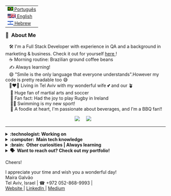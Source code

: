 



<table align="right">
 <tr><td><a href="README.md"><img src="br-flag.jpg" height="13"> Português</a></td></tr>
 <tr><td><a href="README_fr.md"><img src="eng-flag.svg" height="13"> English</a></td></tr>
 <tr><td><a href="README_pt.md"><img src="israel-flag.png" height="13"> Hebrew</a></td></tr>
</table>

### :space_invader: &nbsp;About Me


&nbsp;&nbsp;&nbsp;🛠️ I'm a Full Stack Developer with experience in QA and a background in marketing & business.
Check it out for yourself <a href='https://maira-galvao-portfolio.web.app/'>here </a>! \
&nbsp;&nbsp;&nbsp;☕ Morning routine: Brazilian ground coffee beans \
&nbsp;&nbsp;&nbsp;✍️ Always learning!\
&nbsp;&nbsp;&nbsp;😄 "Smile is the only language that everyone understands".However my code is pretty readable too 😅\
&nbsp;&nbsp;&nbsp;👩‍❤️‍👩 Living in Tel Aviv with my wonderful wife :two_hearts: and our 🪴\
&nbsp;&nbsp;&nbsp;&nbsp;🥋 Huge fan of martial arts and soccer\
&nbsp;&nbsp;&nbsp;&nbsp;🏉 Fan fact: Had the joy to play Rugby in Ireland\
&nbsp;&nbsp;&nbsp;&nbsp;🏊‍♀️ Swimming is my new sport!\
&nbsp;&nbsp;&nbsp;&nbsp;🥘 A foodie at heart, I'm passionate about beverages, and I'm a BBQ fan!!


<p align="center">
  <a href="mailto:mairagalvao01@gmail.com?subject=Hey%20Maira%20"><img src="https://img.shields.io/badge/gmail-%23D14836.svg?&style=for-the-badge&logo=gmail&logoColor=white" /></a>&nbsp;&nbsp;&nbsp;&nbsp;
 <a href="https://www.linkedin.com/in/maira-galvao"><img src="https://img.shields.io/badge/linkedin-%230077B5.svg?&style=for-the-badge&logo=linkedin&logoColor=white" /></a>&nbsp;&nbsp;&nbsp;&nbsp;

<hr/>

<details>
  <summary><b> :technologist: Working on</b></summary>
  <br/>

<b> Ivrit Sheli | The Hebrew Lyric Transliterate </b>
App that offers phonetic and punctuation Hebrew for English speakers with a lyric link scraped from the web.
<a href='https://github.com/MairaGalvao/The-Hebrew-Lyric-Transliterate'>Code </a>


<b> The Real Bill | The real cost of living worldwide </b>
App that provides information about the Living Index - theory based on the Purchasing Power Parity.
<a href='https://github.com/MairaGalvao/TheRealBill_App'>Code </a> &
 <a href='https://therealbill-6c919.web.app/'>Demo </a>


<b> Steak Risk | A data analysis </b>
A data analysis based on correlations and comparisons among the samples.
<a href='https://github.com/MairaGalvao/Steak_Risk_Data'>Code </a>
<a href='https://mairagalvao.medium.com/'>Medium </a> 







 
 
</details>



<details>
  <summary><b>:computer: &nbsp;Main tech knowledge</b></summary>
  <br/>

![Python](https://img.shields.io/badge/PYTHON-007396.svg?&style=flat&logo=python&logoColor=white)&nbsp;
![React](https://img.shields.io/badge/REACT-DD0031.svg?&style=flat&logo=react&logoColor=white)&nbsp;
![Angular](https://img.shields.io/badge/ANGULAR-DD0031.svg?&style=flat&logo=angular&logoColor=white)&nbsp;
![HTML5](https://img.shields.io/badge/HTML5-E34F26.svg?&style=flat&logo=html5&logoColor=white)&nbsp;
![CSS3](https://img.shields.io/badge/CSS3-%231572B6.svg?&style=flat&logo=css3&logoColor=white)&nbsp;
![JavaScript](https://img.shields.io/badge/JAVASCRIPT-323330.svg?&style=flat&logo=javascript&logoColor=%23F7DF1E)&nbsp;
![TypeScript](https://img.shields.io/badge/TYPESCRIPT-%23007ACC.svg?&style=flat&logo=typescript&logoColor=white)&nbsp;\
![Git](https://img.shields.io/badge/GIT-%23F05033.svg?&style=flat&logo=git&logoColor=white)&nbsp;
![GitHub](https://img.shields.io/badge/GITHUB-%23121011.svg?&style=flat&logo=github&logoColor=white)&nbsp;
![MySQL](https://img.shields.io/badge/MYSQL-4479A1.svg?&style=flat&logo=mariadb&logoColor=white)
![LINUX](https://img.shields.io/badge/LINUX-FCC624?style=flat-square&logo=linux&logoColor=black)
![VSCode](https://img.shields.io/badge/VSCODE-007ACC.svg?&style=flat&logo=visual-studio-code)&nbsp;
![MaterialUI](https://img.shields.io/badge/MATERIALUI-007ACC.svg?&style=flat&logo=material-ui)&nbsp;
![NodeJS](https://img.shields.io/badge/NODEJS-339933.svg?&style=flat&logo=node.js&logoColor=white)&nbsp;
![Redux](https://img.shields.io/badge/REDUX-339933.svg?&style=flat&logo=redux&logoColor=white)&nbsp;
</details>

<details>
  <summary><b>:brain: &nbsp;Other curiosities | Always learning</b></summary>
  <br/>

![TYPESCRIPT](https://img.shields.io/badge/TYPESCRIPT-31A8FF.svg?&style=flat&logo=typescript&logoColor=white)&nbsp;
![PHOTOSHOP](https://img.shields.io/badge/PHOTOSHOP-31A8FF.svg?&style=flat&logo=adobe-photoshop&logoColor=white)&nbsp;
![Game Development](https://img.shields.io/badge/GAMES-DEVELOPMENT-31A8FF.svg?&style=flat&logo=gamesDEVELOPMENT&logoColor=white)&nbsp;
![Beautiful Soup](https://img.shields.io/badge/BEAUTIFULSOUP-31A8FF.svg?&style=flat&logo=beautifulsoup&logoColor=white)&nbsp;
![QA Automation](https://img.shields.io/badge/QA-Automation-31A8FF.svg?&style=flat&logo=QA-Automation&logoColor=white)&nbsp;
![PUPPETEER](https://img.shields.io/badge/PUPPETEER-31A8FF.svg?&style=flat&logo=puppeteer&logoColor=white)&nbsp;
![DJANGO](https://img.shields.io/badge/DJANGO-31A8FF.svg?&style=flat&logo=django&logoColor=white)&nbsp;




</details>

<details>
  <summary><b> 🗣️ &nbsp;Want to reach out? Check out my portfolio!</b></summary>
  <br/>
<p align="center"> 
 <a href="https://maira-galvao-portfolio.web.app/"><img src="https://img.shields.io/badge/portfolio-%230077B5.svg?&style=for-the-badge&logo=portfolio&logoColor=white" /></a>
 
 
</details>
  
Cheers! 

I appreciate your time and wish you a wonderful day!\
Maíra Galvão \
Tel Aviv, Israel | ☎ +972 052-868-9993 | \
 <a href='https://maira-galvao-portfolio.web.app/'> Website </a> |
<a href='https://www.linkedin.com/in/maira-galvao'> LinkedIn </a> |
<a href='https://mairagalvao.medium.com/'> Medium </a>


